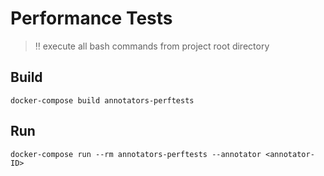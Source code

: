 # Performance Tests

> :bangbang: execute all bash commands from project root directory

## Build

```shell
docker-compose build annotators-perftests
```

## Run

```shell
docker-compose run --rm annotators-perftests --annotator <annotator-ID>
```

